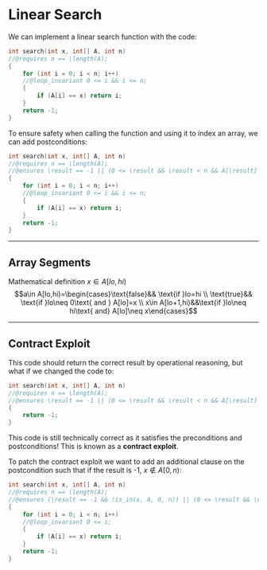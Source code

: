 # Linear Search
We can implement a linear search function with the code:

```c
int search(int x, int[] A, int n)
//@requires n == \length(A);
{
	for (int i = 0; i < n; i++)
	//@loop_invariant 0 <= i && i <= n;
	{
		if (A[i] == x) return i;
	}
	return -1;
}
```

To ensure safety when calling the function and using it to index an array, we can add postconditions:

```c
int search(int x, int[] A, int n)
//@requires n == \length(A);
//@ensures \result == -1 || (0 <= \result && \result < n && A[\result] == x);
{
	for (int i = 0; i < n; i++)
	//@loop_invariant 0 <= i && i <= n;
	{
		if (A[i] == x) return i;
	}
	return -1;
}
```
- - - 
## Array Segments
Mathematical definition $x\in A[lo,hi)$
$$a\in A[lo,hi)=\begin{cases}\text{false}&& \text{if }lo=hi \\
\text{true}&& \text{if }lo\neq 0\text{ and } A[lo]=x \\
x\in A[lo+1,hi)&&\text{if }lo\neq hi\text{ and} A[lo]\neq x\end{cases}$$
- - - 
## Contract Exploit
This code should return the correct result by operational reasoning, but what if we changed the code to:

```c
int search(int x, int[] A, int n)
//@requires n == \length(A);
//@ensures \result == -1 || (0 <= \result && \result < n && A[\result] == x);
{
	return -1;
}
```

This code is still technically correct as it satisfies the preconditions and postconditions! This is known as a **contract exploit**.

To patch the contract exploit we want to add an additional clause on the postcondition such that if the result is -1, $x\not\in A[0,n)$:

```c
int search(int x, int[] A, int n)
//@requires n == \length(A);
//@ensures (\result == -1 && !is_in(x, A, 0, n)) || (0 <= \result && \result < n && A[\result] == x);
{
	for (int i = 0; i < n; i++)
	//@loop_invariant 0 <= i;
	{
		if (A[i] == x) return i;
	}
	return -1;
}
```

